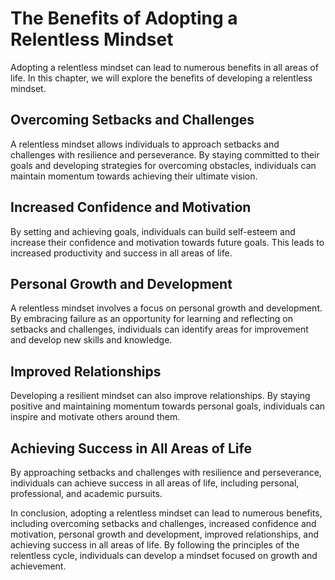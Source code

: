 The Benefits of Adopting a Relentless Mindset
======================================================================

Adopting a relentless mindset can lead to numerous benefits in all areas of life. In this chapter, we will explore the benefits of developing a relentless mindset.

Overcoming Setbacks and Challenges
----------------------------------

A relentless mindset allows individuals to approach setbacks and challenges with resilience and perseverance. By staying committed to their goals and developing strategies for overcoming obstacles, individuals can maintain momentum towards achieving their ultimate vision.

Increased Confidence and Motivation
-----------------------------------

By setting and achieving goals, individuals can build self-esteem and increase their confidence and motivation towards future goals. This leads to increased productivity and success in all areas of life.

Personal Growth and Development
-------------------------------

A relentless mindset involves a focus on personal growth and development. By embracing failure as an opportunity for learning and reflecting on setbacks and challenges, individuals can identify areas for improvement and develop new skills and knowledge.

Improved Relationships
----------------------

Developing a resilient mindset can also improve relationships. By staying positive and maintaining momentum towards personal goals, individuals can inspire and motivate others around them.

Achieving Success in All Areas of Life
--------------------------------------

By approaching setbacks and challenges with resilience and perseverance, individuals can achieve success in all areas of life, including personal, professional, and academic pursuits.

In conclusion, adopting a relentless mindset can lead to numerous benefits, including overcoming setbacks and challenges, increased confidence and motivation, personal growth and development, improved relationships, and achieving success in all areas of life. By following the principles of the relentless cycle, individuals can develop a mindset focused on growth and achievement.

